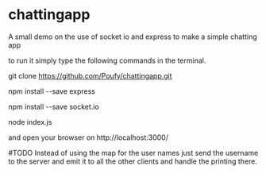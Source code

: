 # chattingapp
A small demo on the use of socket io and express to make a simple chatting app

to run it simply type the following commands in the terminal.


git clone https://github.com/Poufy/chattingapp.git


npm install --save express


npm install --save socket.io


node index.js


and open your browser on http://localhost:3000/


#TODO
Instead of using the map for the user names just send the username to the server and emit it to all the other clients and handle the printing there.

